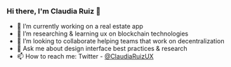 ### Hi there, I'm Claudia Ruiz 👋

- 🔭 I’m currently working on a real estate app
- 🌱 I’m researching & learning ux on blockchain technologies 
- 👯 I’m looking to collaborate helping teams that work on decentralization
- 💬 Ask me about design interface best practices & research
- 📫 How to reach me: Twitter - [@ClaudiaRuizUX ](https://twitter.com/ClaudiaRuizUX)


